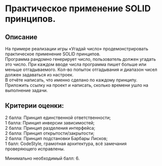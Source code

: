 # Практическое применение SOLID принципов.

## Описание

На примере реализации игры «Угадай число» продемонстрировать практическое применение SOLID принципов.  
Программа рандомно генерирует число, пользователь должен угадать это число. При каждом вводе числа программа пишет больше или меньше отгадываемого. Кол-во попыток отгадывания и диапазон чисел должен задаваться из настроек.  
В отчёте написать, что именно сделано по каждому принципу.  
Приложить ссылку на проект и написать, сколько времени ушло на выполнение задачи.

  

## Критерии оценки:

2 балла: Принцип единственной ответственности;  
1 балла: Принцип инверсии зависимостей;  
2 балла: Принцип разделения интерфейса;  
2 балла: Принцип открытости/закрытости;  
2 балла: Принцип подстановки Барбары Лисков;  
1 балл: CodeStyle, грамотная архитектура, всё замечания проверяющего исправлены.

Минимально необходимый балл: 6.